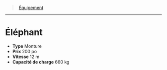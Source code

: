 ﻿---
!EquipmentItem
Type: Monture
Price: 200 po
WeightCapacity: 660 kg
Speed: 12 m
Id: equipment_hd.md#Éléphant
ParentLink: equipment_hd.md#Équipement
Name: Éléphant
ParentName: Équipement
NameLevel: 1
Attributes: {}
---
> [Équipement](hd_equipment.md)

---

# Éléphant

- **Type** Monture
- **Prix** 200 po
- **Vitesse** 12 m
- **Capacité de charge** 660 kg

